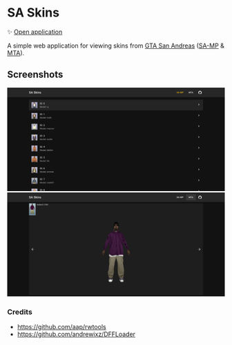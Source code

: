 # SA Skins

✨ [Open application](https://kewka.github.io/sa-skins/)

A simple web application for viewing skins from [GTA San Andreas](https://en.wikipedia.org/wiki/Grand_Theft_Auto:_San_Andreas) ([SA-MP](https://www.sa-mp.com/) & [MTA](https://multitheftauto.com/)).

## Screenshots

![](docs/list.png)
![](docs/viewport.png)

### Credits

- https://github.com/aap/rwtools
- https://github.com/andrewixz/DFFLoader
